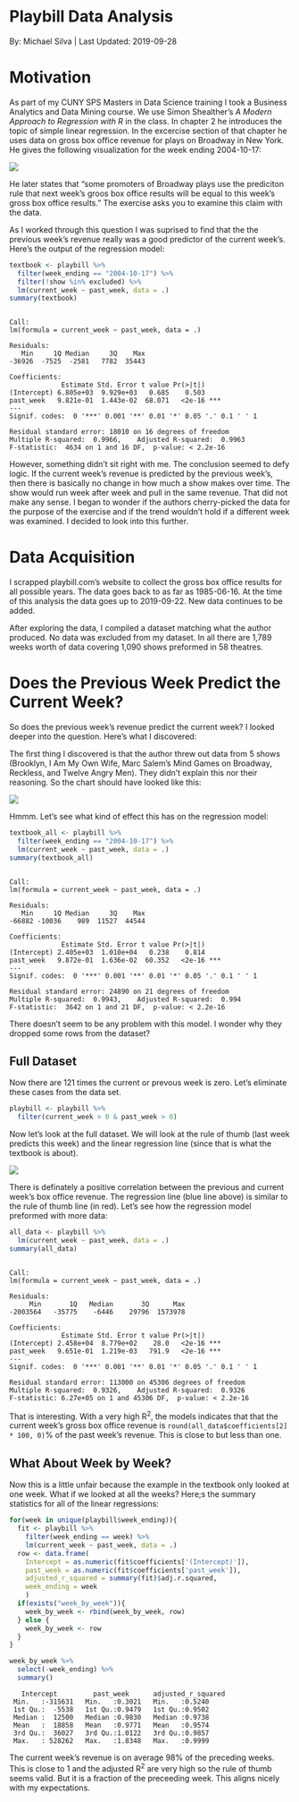 Playbill Data Analysis
================
By: Michael Silva
| Last Updated: 2019-09-28

# Motivation

As part of my CUNY SPS Masters in Data Science training I took a
Business Analytics and Data Mining course. We use Simon Shealther’s *A
Modern Approach to Regression with R* in the class. In chapter 2 he
introduces the topic of simple linear regression. In the excercise
section of that chapter he uses data on gross box office revenue for
plays on Broadway in New York. He gives the following visualization for
the week ending 2004-10-17:

![](README_files/figure-gfm/figure-1-1.png)<!-- -->

He later states that “some promoters of Broadway plays use the
prediciton rule that next week’s groos box office results will be equal
to this week’s gross box office results.” The exercise asks you to
examine this claim with the data.

As I worked through this question I was suprised to find that the the
previous week’s revenue really was a good predictor of the current
week’s. Here’s the output of the regression model:

``` r
textbook <- playbill %>%
  filter(week_ending == "2004-10-17") %>%
  filter(!show %in% excluded) %>%
  lm(current_week ~ past_week, data = .)
summary(textbook)
```

``` 

Call:
lm(formula = current_week ~ past_week, data = .)

Residuals:
   Min     1Q Median     3Q    Max 
-36926  -7525  -2581   7782  35443 

Coefficients:
             Estimate Std. Error t value Pr(>|t|)    
(Intercept) 6.805e+03  9.929e+03   0.685    0.503    
past_week   9.821e-01  1.443e-02  68.071   <2e-16 ***
---
Signif. codes:  0 '***' 0.001 '**' 0.01 '*' 0.05 '.' 0.1 ' ' 1

Residual standard error: 18010 on 16 degrees of freedom
Multiple R-squared:  0.9966,    Adjusted R-squared:  0.9963 
F-statistic:  4634 on 1 and 16 DF,  p-value: < 2.2e-16
```

However, something didn’t sit right with me. The conclusion seemed to
defy logic. If the current week’s revenue is predicted by the previous
week’s, then there is basically no change in how much a show makes over
time. The show would run week after week and pull in the same revenue.
That did not make any sense. I began to wonder if the authors
cherry-picked the data for the purpose of the exercise and if the trend
wouldn’t hold if a different week was examined. I decided to look into
this further.

# Data Acquisition

I scrapped playbill.com’s website to collect the gross box office
results for all possible years. The data goes back to as far as
1985-06-16. At the time of this analysis the data goes up to 2019-09-22.
New data continues to be added.

After exploring the data, I compiled a dataset matching what the author
produced. No data was excluded from my dataset. In all there are 1,789
weeks worth of data covering 1,090 shows preformed in 58 theatres.

# Does the Previous Week Predict the Current Week?

So does the previous week’s revenue predict the current week? I looked
deeper into the question. Here’s what I discovered:

The first thing I discovered is that the author threw out data from 5
shows (Brooklyn, I Am My Own Wife, Marc Salem’s Mind Games on Broadway,
Reckless, and Twelve Angry Men). They didn’t explain this nor their
reasoning. So the chart should have looked like this:

![](README_files/figure-gfm/figure-2-1.png)<!-- -->

Hmmm. Let’s see what kind of effect this has on the regression model:

``` r
textbook_all <- playbill %>%
  filter(week_ending == "2004-10-17") %>%
  lm(current_week ~ past_week, data = .)
summary(textbook_all)
```

``` 

Call:
lm(formula = current_week ~ past_week, data = .)

Residuals:
   Min     1Q Median     3Q    Max 
-66882 -10036    989  11527  44544 

Coefficients:
             Estimate Std. Error t value Pr(>|t|)    
(Intercept) 2.405e+03  1.010e+04   0.238    0.814    
past_week   9.872e-01  1.636e-02  60.352   <2e-16 ***
---
Signif. codes:  0 '***' 0.001 '**' 0.01 '*' 0.05 '.' 0.1 ' ' 1

Residual standard error: 24890 on 21 degrees of freedom
Multiple R-squared:  0.9943,    Adjusted R-squared:  0.994 
F-statistic:  3642 on 1 and 21 DF,  p-value: < 2.2e-16
```

There doesn’t seem to be any problem with this model. I wonder why they
dropped some rows from the dataset?

## Full Dataset

Now there are 121 times the current or prevous week is zero. Let’s
eliminate these cases from the data set.

``` r
playbill <- playbill %>%
  filter(current_week > 0 & past_week > 0)
```

Now let’s look at the full dataset. We will look at the rule of thumb
(last week predicts this week) and the linear regression line (since
that is what the textbook is about).

![](README_files/figure-gfm/figure-3-1.png)<!-- -->

There is definately a positive correlation between the previous and
current week’s box office revenue. The regression line (blue line above)
is similar to the rule of thumb line (in red). Let’s see how the
regression model preformed with more data:

``` r
all_data <- playbill %>%
  lm(current_week ~ past_week, data = .)
summary(all_data)
```

``` 

Call:
lm(formula = current_week ~ past_week, data = .)

Residuals:
     Min       1Q   Median       3Q      Max 
-2003564   -35775    -6446    29796  1573978 

Coefficients:
             Estimate Std. Error t value Pr(>|t|)    
(Intercept) 2.458e+04  8.779e+02    28.0   <2e-16 ***
past_week   9.651e-01  1.219e-03   791.9   <2e-16 ***
---
Signif. codes:  0 '***' 0.001 '**' 0.01 '*' 0.05 '.' 0.1 ' ' 1

Residual standard error: 113000 on 45306 degrees of freedom
Multiple R-squared:  0.9326,    Adjusted R-squared:  0.9326 
F-statistic: 6.27e+05 on 1 and 45306 DF,  p-value: < 2.2e-16
```

That is interesting. With a very high R<sup>2</sup>, the models
indicates that that the current week’s gross box office revenue is
`round(all_data$coefficients[2] * 100, 0)`% of the past week’s revenue.
This is close to but less than one.

## What About Week by Week?

Now this is a little unfair because the example in the textbook only
looked at one week. What if we looked at all the weeks? Here;s the
summary statistics for all of the linear regressions:

``` r
for(week in unique(playbill$week_ending)){
  fit <- playbill %>%
    filter(week_ending == week) %>%
    lm(current_week ~ past_week, data = .)
  row <- data.frame(
    Intercept = as.numeric(fit$coefficients['(Intercept)']), 
    past_week = as.numeric(fit$coefficients['past_week']), 
    adjusted_r_squared = summary(fit)$adj.r.squared,
    week_ending = week
    )
  if(exists("week_by_week")){
    week_by_week <- rbind(week_by_week, row)
  } else {
    week_by_week <- row
  }
}

week_by_week %>%
  select(-week_ending) %>%
  summary()
```

``` 
   Intercept         past_week      adjusted_r_squared
 Min.   :-315631   Min.   :0.3021   Min.   :0.5240    
 1st Qu.:  -5538   1st Qu.:0.9479   1st Qu.:0.9502    
 Median :  12500   Median :0.9830   Median :0.9738    
 Mean   :  18858   Mean   :0.9771   Mean   :0.9574    
 3rd Qu.:  36027   3rd Qu.:1.0122   3rd Qu.:0.9857    
 Max.   : 528262   Max.   :1.8348   Max.   :0.9999    
```

The current week’s revenue is on average 98% of the preceding weeks.
This is close to 1 and the adjusted R<sup>2</sup> are very high so the
rule of thumb seems valid. But it is a fraction of the preceeding week.
This aligns nicely with my expectations.
